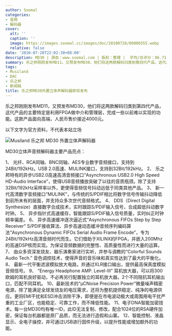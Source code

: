 ```yaml
---
author: Soomal
categories:
- 音频
- 解码器
cover:
  alt: ''
  caption: ''
  image: https://images.soomal.cc/images/doc/20100728/00006555.webp
  relative: false
date: '2010-07-28T22:02:30+08:00'
description: MD30 | 源自：www.soomal.com | 版权：整理 |  平均/总评分：06.71/47
summary: 乐之邦刚刚发布MD11，又预发布MD30，他们将这两款解码归类到第四代产品，这代产品的主要特定是利用FPGA做中介和管理层，完成一些以前难以实现的功能。这款产品面向高端，人民币售价接近4000元。
tags:
- Musiland
- DAC
- 乐之邦
- 新闻稿
title: 乐之邦MD30外置立体声解码器即将发布
---
```


乐之邦刚刚发布MD11，又预发布MD30，他们将这两款解码归类到第四代产品，这代产品的主要特定是利用FPGA做中介和管理层，完成一些以前难以实现的功能。这款产品面向高端，人民币售价接近4000元。



以下文字为官方资料，不代表本站立场



![Musiland 乐之邦 MD30 外置立体声解码器](https://images.soomal.cc/images/doc/20100728/00006555.webp)



MD30立体声音频解码器主要产品亮点：



1、 光纤、RCA同轴、BNC同轴、AES专业数字音频接口，支持到24Bit/192kHz。USB 
2.0高速、MULINK接口，支持到32Bit/192kHz。
2、 乐之邦特有的异步USB2.0高速高清音频接口“Asynchronous USB2.0 High Speed HD-Audio 
Interface”，使得USB音频播放突破了以往的音质瓶颈。除了支持32Bit/192kHz采样率以外，更使得音频信号抖动远低于同类其他产品。
3、 新一代高清数字音频接口“MULINK”，与传统的S/PDIF相比将数字信号传输抖动降低到前所未有的层面，并支持众多次世代音频格式。
4、 DDS（Direct Digital Synthesize）直接数字合成技术，实时跟踪S/PDIF输入信号，合成超低抖动数字时钟。
5、 异步指针式高速缓存，智能跟踪S/PDIF输入信号质量，实时纠正时钟频率偏差。
6、 异步高速缓冲逐次逼近式“Asynchronous FIFOs Step by Step Receiver” 
S/PDIF接收算法、异步高速动态缓冲音频序列编码算法“Asynchronous Dynamic FIFOs Serial Audio Frame 
Encode”，专为24Bit/192kHz高清音频时代而生。它们借助于XILINX的FPGA，并嵌入200Mhz的高速DSP核而实现。为保证音频数据的完整性、高质量性而进行大量的运算。
7、 由众多资深发烧友、器乐演奏家进行实听，并参与调教的“Colorful Sounds Audio Tech.” 
音色调控技术，使得声音的音乐味和真实性达到了最大的平衡化。
8、 最新一代平衡滤波模拟放大电路，并通过XLR接口输出，提供最高保真度模拟音频信号。
9、 “Energy Headphone AMP. Level-III” 
耳机放大器，可以将300欧姆的耳机良好驱动，不必再另行配置独立的耳机放大器。2个不同阻抗耳机输出口，匹配不同耳机。
10、最新技术的“μCNoise Precision 
Power”微量噪声精密电源，除了能满足全球发烧友的电压需求，还将为整机提供稳定、纯净的电源供应。更将EMI干扰和ESD冲击消除干净，即便是在市电波动极大或周围用电干扰严重的工业厂区，也能稳定、可靠工作，而不降低性能。
11、电子DNA智能加密技术。每一台MD30均有唯一ID，此ID无法复制、修改，配合1024位的RSA硬件加密，保证每台机器都是原厂品质，而无法进行造假和山寨。
12、智能控制、液晶显示、全电子操控，并可通过USB进行固件升级，以提升性能或增加额外的功能。
